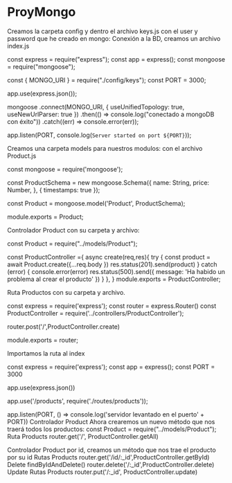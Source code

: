 # ProyMongo
Creamos la carpeta config y dentro el archivo keys.js con el user y password que he creado en mongo:
Conexión a la BD, creamos un archivo index.js

const express = require("express");
const app = express();
const mongoose = require("mongoose");

const { MONGO_URI } = require("./config/keys");
const PORT = 3000;

app.use(express.json());

mongoose
  .connect(MONGO_URI, { useUnifiedTopology: true, useNewUrlParser: true })
  .then(() => console.log("conectado a mongoDB con éxito"))
  .catch((err) => console.error(err));

app.listen(PORT, console.log(`Server started on port ${PORT}`));

Creamos una carpeta models para nuestros modulos: con el archivo Product.js

const mongoose = require('mongoose');

const ProductSchema = new mongoose.Schema({
    name: String,
    price: Number,
}, { timestamps: true });

const Product = mongoose.model('Product', ProductSchema);

module.exports = Product;

Controlador Product con su carpeta y archivo:

const Product = require("../models/Product");

const ProductController ={
    async create(req,res){
        try {
            const product = await Product.create({...req.body })
            res.status(201).send(product)
        } catch (error) {
            console.error(error)
            res.status(500).send({ message: 'Ha habido un problema al crear el producto' })
        }
    },
}
module.exports = ProductController;

Ruta Productos con su carpeta y archivo.

const express = require('express');
const router = express.Router()
const ProductController = require('../controllers/ProductController');

router.post('/',ProductController.create)

module.exports = router;

Importamos la ruta al index

const express = require('express');
const app = express();
const PORT = 3000

app.use(express.json())

app.use('/products', require('./routes/products'));

app.listen(PORT, () => console.log('servidor levantado en el puerto' + PORT))
Controlador Product Ahora crearemos un nuevo método que nos traerá todos los productos:
const Product = require("../models/Product");
Ruta Products
router.get('/', ProductController.getAll)

Controlador Product por id, creamos un método que nos trae el producto por su id
Rutas Products
router.get('/id/:_id',ProductController.getById)
Delete findByIdAndDelete()
router.delete('/:_id',ProductController.delete)
Update
Rutas Products
router.put('/:_id', ProductController.update)
